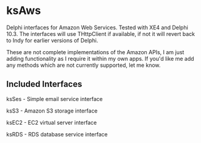 # ksAws
Delphi interfaces for Amazon Web Services. Tested with XE4 and Delphi 10.3. The interfaces will use THttpClient if available, if not it will revert back to Indy for earlier versions of Delphi.

These are not complete implementations of the Amazon APIs, I am just adding functionality as I require it within my own apps.  If you'd like me add any methods which are not currently supported, let me know. 


Included Interfaces
-------------------
ksSes - Simple email service interface

ksS3  - Amazon S3 storage interface

ksEC2 - EC2 virtual server interface

ksRDS - RDS database service interface
